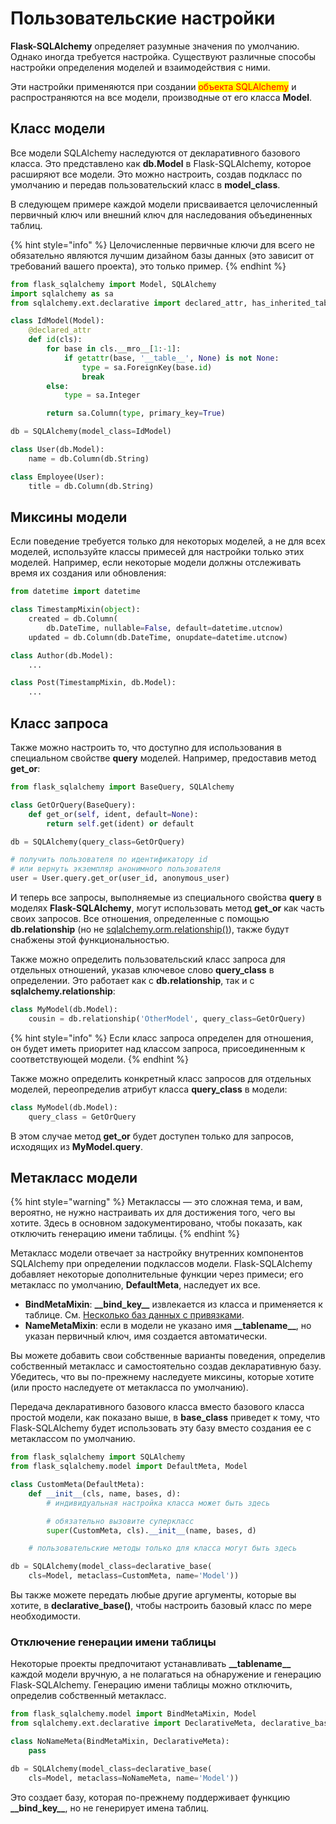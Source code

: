 # Пользовательские настройки

**Flask-SQLAlchemy** определяет разумные значения по умолчанию. Однако иногда требуется настройка. Существуют различные способы настройки определения моделей и взаимодействия с ними.

Эти настройки применяются при создании <mark style="color:red;">объекта SQLAlchemy</mark> и распространяются на все модели, производные от его класса **Model**.

## Класс модели

Все модели SQLAlchemy наследуются от декларативного базового класса. Это представлено как **db.Model** в Flask-SQLAlchemy, которое расширяют все модели. Это можно настроить, создав подкласс по умолчанию и передав пользовательский класс в **model\_class**.

В следующем примере каждой модели присваивается целочисленный первичный ключ или внешний ключ для наследования объединенных таблиц.

{% hint style="info" %}
Целочисленные первичные ключи для всего не обязательно являются лучшим дизайном базы данных (это зависит от требований вашего проекта), это только пример.
{% endhint %}

```python
from flask_sqlalchemy import Model, SQLAlchemy
import sqlalchemy as sa
from sqlalchemy.ext.declarative import declared_attr, has_inherited_table

class IdModel(Model):
    @declared_attr
    def id(cls):
        for base in cls.__mro__[1:-1]:
            if getattr(base, '__table__', None) is not None:
                type = sa.ForeignKey(base.id)
                break
        else:
            type = sa.Integer

        return sa.Column(type, primary_key=True)

db = SQLAlchemy(model_class=IdModel)

class User(db.Model):
    name = db.Column(db.String)

class Employee(User):
    title = db.Column(db.String)
```

## Миксины модели

Если поведение требуется только для некоторых моделей, а не для всех моделей, используйте классы примесей для настройки только этих моделей. Например, если некоторые модели должны отслеживать время их создания или обновления:

```python
from datetime import datetime

class TimestampMixin(object):
    created = db.Column(
        db.DateTime, nullable=False, default=datetime.utcnow)
    updated = db.Column(db.DateTime, onupdate=datetime.utcnow)

class Author(db.Model):
    ...

class Post(TimestampMixin, db.Model):
    ...
```

## Класс запроса

Также можно настроить то, что доступно для использования в специальном свойстве **query** моделей. Например, предоставив метод **get\_or**:

```python
from flask_sqlalchemy import BaseQuery, SQLAlchemy

class GetOrQuery(BaseQuery):
    def get_or(self, ident, default=None):
        return self.get(ident) or default

db = SQLAlchemy(query_class=GetOrQuery)

# получить пользователя по идентификатору id
# или вернуть экземпляр анонимного пользователя
user = User.query.get_or(user_id, anonymous_user)
```

И теперь все запросы, выполняемые из специального свойства **query** в моделях **Flask-SQLAlchemy**, могут использовать метод **get\_or** как часть своих запросов. Все отношения, определенные с помощью **db.relationship** (но не [sqlalchemy.orm.relationship()](https://docs.sqlalchemy.org/en/14/orm/relationship\_api.html#sqlalchemy.orm.relationship)), также будут снабжены этой функциональностью.

Также можно определить пользовательский класс запроса для отдельных отношений, указав ключевое слово **query\_class** в определении. Это работает как с **db.relationship**, так и с **sqlalchemy.relationship**:

```python
class MyModel(db.Model):
    cousin = db.relationship('OtherModel', query_class=GetOrQuery)
```

{% hint style="info" %}
Если класс запроса определен для отношения, он будет иметь приоритет над классом запроса, присоединенным к соответствующей модели.
{% endhint %}

Также можно определить конкретный класс запросов для отдельных моделей, переопределив атрибут класса **query\_class** в модели:

```python
class MyModel(db.Model):
    query_class = GetOrQuery
```

В этом случае метод **get\_or** будет доступен только для запросов, исходящих из **MyModel.query**.

## Метакласс модели

{% hint style="warning" %}
Метаклассы — это сложная тема, и вам, вероятно, не нужно настраивать их для достижения того, чего вы хотите. Здесь в основном задокументировано, чтобы показать, как отключить генерацию имени таблицы.
{% endhint %}

Метакласс модели отвечает за настройку внутренних компонентов SQLAlchemy при определении подклассов модели. Flask-SQLAlchemy добавляет некоторые дополнительные функции через примеси; его метакласс по умолчанию, **DefaultMeta**, наследует их все.

* **BindMetaMixin**: **\_\_bind\_key\_\_** извлекается из класса и применяется к таблице. См. [Несколько баз данных с привязками](neskolko-baz-dannykh-s-privyazkami.md).
* **NameMetaMixin**: если в модели не указано имя **\_\_tablename\_\_**, но указан первичный ключ, имя создается автоматически.

Вы можете добавить свои собственные варианты поведения, определив собственный метакласс и самостоятельно создав декларативную базу. Убедитесь, что вы по-прежнему наследуете миксины, которые хотите (или просто наследуете от метакласса по умолчанию).

Передача декларативного базового класса вместо базового класса простой модели, как показано выше, в **base\_class** приведет к тому, что Flask-SQLAlchemy будет использовать эту базу вместо создания ее с метаклассом по умолчанию.

```python
from flask_sqlalchemy import SQLAlchemy
from flask_sqlalchemy.model import DefaultMeta, Model

class CustomMeta(DefaultMeta):
    def __init__(cls, name, bases, d):
        # индивидуальная настройка класса может быть здесь

        # обязательно вызовите суперкласс
        super(CustomMeta, cls).__init__(name, bases, d)

    # пользовательские методы только для класса могут быть здесь

db = SQLAlchemy(model_class=declarative_base(
    cls=Model, metaclass=CustomMeta, name='Model'))
```

Вы также можете передать любые другие аргументы, которые вы хотите, в **declarative\_base()**, чтобы настроить базовый класс по мере необходимости.

### Отключение генерации имени таблицы

Некоторые проекты предпочитают устанавливать **\_\_tablename\_\_** каждой модели вручную, а не полагаться на обнаружение и генерацию Flask-SQLAlchemy. Генерацию имени таблицы можно отключить, определив собственный метакласс.

```python
from flask_sqlalchemy.model import BindMetaMixin, Model
from sqlalchemy.ext.declarative import DeclarativeMeta, declarative_base

class NoNameMeta(BindMetaMixin, DeclarativeMeta):
    pass

db = SQLAlchemy(model_class=declarative_base(
    cls=Model, metaclass=NoNameMeta, name='Model'))
```

Это создает базу, которая по-прежнему поддерживает функцию **\_\_bind\_key\_\_**, но не генерирует имена таблиц.
